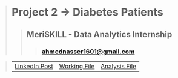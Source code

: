 > # **Project 2 -> Diabetes Patients**
>> ## **MeriSKILL - Data Analytics Internship**
>>> ### **ahmednasser1601@gmail.com**

> <table align="center"><tr><td><a href="">LinkedIn Post</a></td><td><a href="Diabetes-Patients.pbit">Working File</a></td><td><a href="Diabetes-Patients.pdf">Analysis File</a></td></tr></table>

> <img src=""/>
